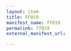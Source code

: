 ```yaml
---
layout: item
title: FF019
manifest_name: ff019
permalink: ff019
external_manifest_url: 

---
```

<!-- Add an essay or interpretive material below this line,
using HTML or markdown.  Do not modify this file above this line -->
